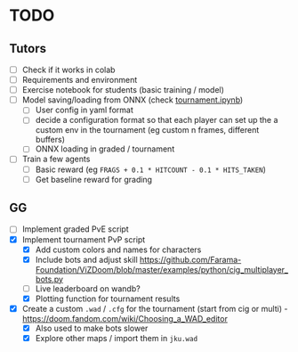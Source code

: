 # TODO

## Tutors
- [ ] Check if it works in colab
- [ ] Requirements and environment
- [ ] Exercise notebook for students (basic training / model)
- [ ] Model saving/loading from ONNX (check [tournament.ipynb](/tournament.ipynb))
    - [ ] User config in yaml format
    - [ ] decide a configuration format so that each player can set up the a custom env in the tournament (eg custom n frames, different buffers)
    - [ ] ONNX loading in graded / tournament
- [ ] Train a few agents
    - [ ] Basic reward (eg `FRAGS + 0.1 * HITCOUNT - 0.1 * HITS_TAKEN`)
    - [ ] Get baseline reward for grading

## GG
- [ ] Implement graded PvE script
- [x] Implement tournament PvP script
    - [x] Add custom colors and names for characters
    - [x] Include bots and adjust skill https://github.com/Farama-Foundation/ViZDoom/blob/master/examples/python/cig_multiplayer_bots.py
    - [ ] Live leaderboard on wandb?
    - [x] Plotting function for tournament results
- [x] Create a custom `.wad` / `.cfg` for the tournament (start from cig or multi) - https://doom.fandom.com/wiki/Choosing_a_WAD_editor
    - [x] Also used to make bots slower
    - [x] Explore other maps / import them in `jku.wad`